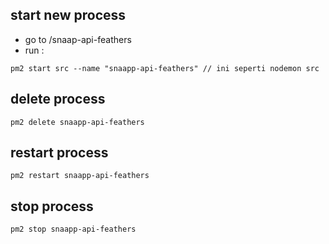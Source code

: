## start new process
 - go to /snaap-api-feathers
 - run :

```
pm2 start src --name "snaapp-api-feathers" // ini seperti nodemon src
```

## delete process 

```
pm2 delete snaapp-api-feathers
```

## restart process

```
pm2 restart snaapp-api-feathers
```
## stop process

```
pm2 stop snaapp-api-feathers
```


